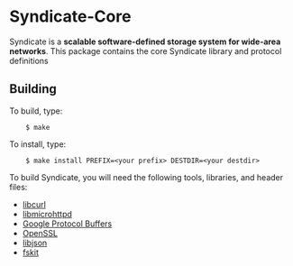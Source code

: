 Syndicate-Core
==============

Syndicate is a **scalable software-defined storage system for wide-area networks**.   This package contains the core Syndicate library and protocol definitions

Building
--------

To build, type:
```
    $ make
```

To install, type:
```
    $ make install PREFIX=<your prefix> DESTDIR=<your destdir>
```

To build Syndicate, you will need the following tools, libraries, and header files:
* [libcurl](http://curl.haxx.se/libcurl/)
* [libmicrohttpd](https://www.gnu.org/software/libmicrohttpd/)
* [Google Protocol Buffers](https://github.com/google/protobuf)
* [OpenSSL](https://www.openssl.org/)
* [libjson](https://github.com/json-c/json-c)
* [fskit](https://github.com/jcnelson/fskit)


